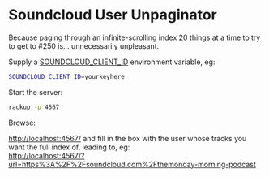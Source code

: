# Soundcloud User Unpaginator

Because paging through an infinite-scrolling index 20 things at a time to try to get to #250 is... unnecessarily unpleasant.

Supply a [SOUNDCLOUD_CLIENT_ID](http://soundcloud.com/you/apps) environment variable, eg:

```bash
SOUNDCLOUD_CLIENT_ID=yourkeyhere
```

Start the server:

```bash
rackup -p 4567
```

Browse:

[http://localhost:4567/](http://localhost:4567/) and fill in the box with the user whose tracks you want the full index of, leading to, eg:  
[http://localhost:4567/?url=https%3A%2F%2Fsoundcloud.com%2Fthemonday-morning-podcast](http://localhost:4567/?url=https%3A%2F%2Fsoundcloud.com%2Fthemonday-morning-podcast)
